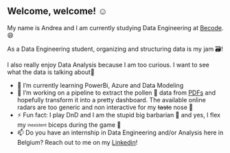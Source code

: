 ## Welcome, welcome! ☺️

My name is Andrea and I am currently studying Data Engineering at [Becode](https://becode.org/). 😄

As a Data Engineering student, organizing and structuring data is my jam 🗃️!

I also really enjoy Data Analysis because I am too curious. I want to see what the data is talking about🧐 

- 🌱 I’m currently learning PowerBi, Azure and Data Modeling
- 🔭 I’m working on a pipeline to extract the pollen 🌳 data from [PDFs](https://airallergy.sciensano.be/newsletters/2024) and hopefully transform it into a pretty dashboard. The available online radars are too generic and non interactive for my ~~taste~~ nose 🤧
- ⚡ Fun fact: I play DnD and I am the stupid big barbarian 🔨 and yes, I flex my <sub><sup>inexistent</sub></sup> biceps during the game 💪 
- 📫 Do you have an internship in Data Engineering and/or Analysis here in Belgium? Reach out to me on my [Linkedin](https://www.linkedin.com/in/andrea-haritcalde/)!

